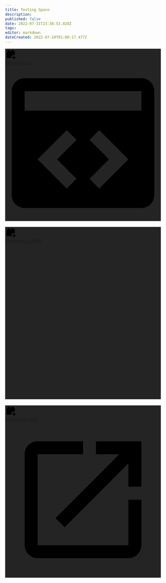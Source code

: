 ```yaml
---
title: Testing Space
description: 
published: false
date: 2022-07-31T23:38:53.828Z
tags: 
editor: markdown
dateCreated: 2022-07-28T01:00:17.477Z
---
```


<div class="elevation-3 link d-flex align-stretch v-sheet theme--dark rounded" style="background-color:#242424;border-color:#242424;"><a tabindex="0" href="https://extensions.streamer.bot" target="_blank" rel="noopener" class="v-list-item v-list-item--link v-list-item--two-line theme--dark"><div class="v-list-item__action"><span aria-hidden="true" class="v-icon notranslate theme--dark" style="font-size:36px;height:36px;width:36px;"><svg xmlns="http://www.w3.org/2000/svg" viewBox="0 0 24 24" role="img" aria-hidden="true" class="v-icon__svg" style="font-size:36px;height:36px;width:36px;"><path d="M19 6V5A2 2 0 0 0 17 3H15A2 2 0 0 0 13 5V6H11V5A2 2 0 0 0 9 3H7A2 2 0 0 0 5 5V6H3V20H13.09A5.47 5.47 0 0 1 13 19A6 6 0 0 1 21 13.34V6M20 15V18H23V20H20V23H18V20H15V18H18V15Z"></path></svg></span></div> <div class="v-list-item__content"><div class="v-list-item__title d-flex align-center"><span class="text-h5 font-weight-bold">Streamer.bot</span></div> <!----></div> <div class="v-list-item__action"><span aria-hidden="true" class="v-icon notranslate ml-2 text--secondary theme--dark"><svg xmlns="http://www.w3.org/2000/svg" viewBox="0 0 24 24" role="img" aria-hidden="true" class="v-icon__svg"><path d="M21 2H3a2 2 0 0 0-2 2v16a2 2 0 0 0 2 2h18a2 2 0 0 0 2-2V4a2 2 0 0 0-2-2M11 17.5L9.5 19L5 14.5L9.5 10l1.5 1.5l-3 3l3 3m3.5 1.5L13 17.5l3-3l-3-3l1.5-1.5l4.5 4.5l-4.5 4.5M21 7H3V4h18v3Z"></path></svg></span></div></a></div>

####

<div class="elevation-3 link d-flex align-stretch v-sheet theme--dark rounded" style="background-color:#242424;border-color:#242424;"><a tabindex="0" href="https://extensions.streamer.bot" target="_blank" rel="noopener" class="v-list-item v-list-item--link v-list-item--two-line theme--dark"><div class="v-list-item__action"><span aria-hidden="true" class="v-icon notranslate theme--dark" style="font-size:36px;height:36px;width:36px;"><svg xmlns="http://www.w3.org/2000/svg" viewBox="0 0 24 24" role="img" aria-hidden="true" class="v-icon__svg" style="font-size:36px;height:36px;width:36px;"><path d="M19 6V5A2 2 0 0 0 17 3H15A2 2 0 0 0 13 5V6H11V5A2 2 0 0 0 9 3H7A2 2 0 0 0 5 5V6H3V20H13.09A5.47 5.47 0 0 1 13 19A6 6 0 0 1 21 13.34V6M20 15V18H23V20H20V23H18V20H15V18H18V15Z"></path></svg></span></div> <div class="v-list-item__content"><div class="v-list-item__title d-flex align-center"><span class="text-h5 font-weight-bold">Streamer.bot Wiki</span></div> <!----></div> <div class="v-list-item__action"><span aria-hidden="true" class="v-icon notranslate ml-2 text--secondary theme--dark"><svg xmlns="http://www.w3.org/2000/svg" viewBox="0 0 24 24" role="img" aria-hidden="true" class="v-icon__svg"><path d="m1494 1511l-295-695q-25 49-158.5 305.5T842 1511q-1 1-27.5.5T788 1510q-82-193-255.5-587T273 327q-21-50-66.5-107.5T103 119T1 76q0-5-.5-24T0 25h583v50q-39 2-79.5 16T437 134t-10 64q26 59 216.5 499T879 1237q31-61 140-266.5T1150 723q-19-39-126-281T888 147q-38-69-201-71V26l513 1v47q-60 2-93.5 25t-12.5 69q33 70 87 189.5t86 187.5q110-214 173-363q24-55-10-79.5T1301 76q1-7 1-25V27q64 0 170.5-.5t180-1t92.5-.5v49q-62 2-119 33t-90 81l-213 442q13 33 127.5 290t121.5 274l441-1017q-14-38-49.5-62.5t-65-31.5t-55.5-8V25l460 4l1 2l-1 44q-139 4-201 145q-526 1216-559 1291h-49z"></path></svg></span></div></a></div>

####

<div class="elevation-3 link d-flex align-stretch v-sheet theme--dark rounded" style="background-color:#242424;border-color:#242424;"><a tabindex="0" href="https://extensions.streamer.bot" target="_blank" rel="noopener" class="v-list-item v-list-item--link v-list-item--two-line theme--dark"><div class="v-list-item__action"><span aria-hidden="true" class="v-icon notranslate theme--dark" style="font-size:36px;height:36px;width:36px;"><svg xmlns="http://www.w3.org/2000/svg" viewBox="0 0 24 24" role="img" aria-hidden="true" class="v-icon__svg" style="font-size:36px;height:36px;width:36px;"><path d="M19 6V5A2 2 0 0 0 17 3H15A2 2 0 0 0 13 5V6H11V5A2 2 0 0 0 9 3H7A2 2 0 0 0 5 5V6H3V20H13.09A5.47 5.47 0 0 1 13 19A6 6 0 0 1 21 13.34V6M20 15V18H23V20H20V23H18V20H15V18H18V15Z"></path></svg></span></div> <div class="v-list-item__content"><div class="v-list-item__title d-flex align-center"><span class="text-h5 font-weight-bold">Extensions Wiki</span></div> <!----></div> <div class="v-list-item__action"><span aria-hidden="true" class="v-icon notranslate ml-2 text--secondary theme--dark"><svg xmlns="http://www.w3.org/2000/svg" viewBox="0 0 24 24" role="img" aria-hidden="true" class="v-icon__svg"><path d="M14,3V5H17.59L7.76,14.83L9.17,16.24L19,6.41V10H21V3M19,19H5V5H12V3H5C3.89,3 3,3.89 3,5V19A2,2 0 0,0 5,21H19A2,2 0 0,0 21,19V12H19V19Z"></path></svg></span></div></a></div>

####
